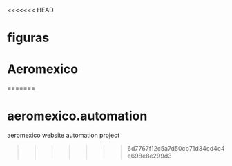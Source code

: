 <<<<<<< HEAD
# figuras
# Aeromexico
=======
# aeromexico.automation
aeromexico website automation  project
>>>>>>> 6d7767f12c5a7d50cb71d34cd4c4e698e8e299d3
